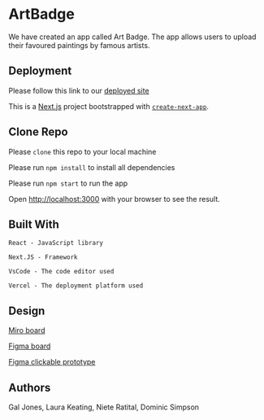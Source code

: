 # ArtBadge

We have created an app called Art Badge. The app allows users to upload their favoured paintings by famous artists.  

## Deployment

Please follow this link to our [deployed site](https://week7-9-artbadge.vercel.app)

This is a [Next.js](https://nextjs.org/) project bootstrapped with [`create-next-app`](https://github.com/vercel/next.js/tree/canary/packages/create-next-app).

## Clone Repo

Please ``clone`` this repo to your local machine

Please run ``npm install`` to install all dependencies

Please run ``npm start`` to run the app

Open [http://localhost:3000](http://localhost:3000) with your browser to see the result.

## Built With

    React - JavaScript library
    
    Next.JS - Framework

    VsCode - The code editor used

    Vercel - The deployment platform used
    
## Design

[Miro board](https://miro.com/app/board/uXjVPkoAI88=/)

[Figma board](https://www.figma.com/file/wVdBFVqoaLtPQPA0bq4ZY3/Untitled?node-id=0%3A1&t=eSBWnVZF4j4wmwCg-0)

[Figma clickable prototype](https://www.figma.com/proto/wVdBFVqoaLtPQPA0bq4ZY3/Untitled?node-id=51%3A448&scaling=scale-down&page-id=0%3A1&starting-point-node-id=51%3A448)

## Authors

Gal Jones, Laura Keating, Niete Ratital, Dominic Simpson 

